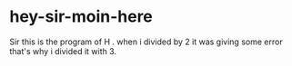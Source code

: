 # hey-sir-moin-here
Sir this is the program of H . when  i divided by 2 it was giving some error that's why i divided it with 3.
